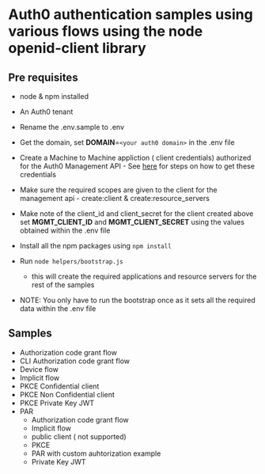 # Auth0 authentication samples using various flows using the node openid-client library

## Pre requisites
- node & npm installed
- An Auth0 tenant
- Rename the .env.sample to .env
- Get the domain, set **DOMAIN**=`<your auth0 domain>` in the .env file
- Create a Machine to Machine appliction ( client credentials) authorized for the Auth0 Management API - See [here](https://auth0.com/docs/secure/tokens/access-tokens/get-management-api-access-tokens-for-testing) for steps on how to get these credentials
- Make sure the required scopes are given to the client for the management api - create:client & create:resource_servers

- Make note of the client_id and client_secret for the client created above set **MGMT_CLIENT_ID** and **MGMT_CLIENT_SECRET** using the values obtained within the .env file
- Install all the npm packages using `npm install`
- Run `node helpers/bootstrap.js`
    - this will create the required applications and resource servers for the rest of the samples
- NOTE: You only have to run the bootstrap once as it sets all the required data within the .env file

## Samples
- Authorization code grant flow
- CLI Authorization code grant flow
- Device flow
- Implicit flow
- PKCE Confidential client
- PKCE Non Confidential client
- PKCE Private Key JWT
- PAR
    - Authorization code grant flow
    - Implicit flow
    - public client ( not supported)
    - PKCE
    - PAR with custom auhtorization example
    - Private Key JWT





